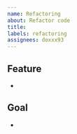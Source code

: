 ```yaml
---
name: Refactoring
about: Refactor code
title: 
labels: refactoring
assignees: doxxx93
---
```


## Feature

-

## Goal

-